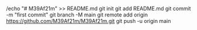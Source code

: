 /echo "# M39Af21m" >> README.md
git init
git add README.md
git commit -m "first commit"
git branch -M main
git remote add origin https://github.com/M39Af21m/M39Af21m.git
git push -u origin main 
